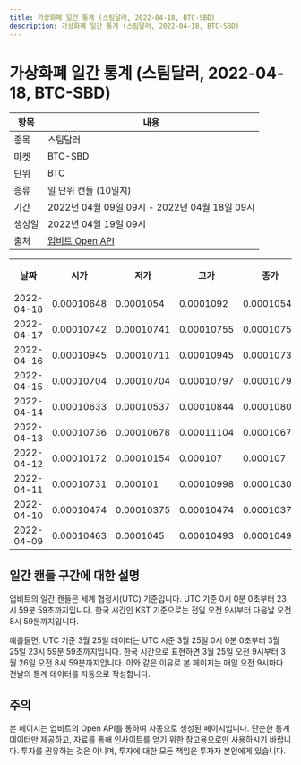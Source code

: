 ```yaml
---
title: 가상화폐 일간 통계 (스팀달러, 2022-04-18, BTC-SBD)
description: 가상화폐 일간 통계 (스팀달러, 2022-04-18, BTC-SBD)
---
```



가상화폐 일간 통계 (스팀달러, 2022-04-18, BTC-SBD)
===

|항목|내용|
|--|--|
|종목|스팀달러|
|마켓|BTC-SBD|
|단위|BTC|
|종류|일 단위 캔들 (10일치)|
|기간|2022년 04월 09일 09시 - 2022년 04월 18일 09시|
|생성일|2022년 04월 19일 09시|
|출처|[업비트 Open API](https://docs.upbit.com)|


|날짜|시가|저가|고가|종가|비고|
|--|--|--|--|--|--|
|2022-04-18|0.00010648|0.0001054|0.0001092|0.00010542|    |
|2022-04-17|0.00010742|0.00010741|0.00010755|0.00010755|    |
|2022-04-16|0.00010945|0.00010711|0.00010945|0.00010738|    |
|2022-04-15|0.00010704|0.00010704|0.00010797|0.00010797|    |
|2022-04-14|0.00010633|0.00010537|0.00010844|0.00010805|    |
|2022-04-13|0.00010736|0.00010678|0.00011104|0.00010678|    |
|2022-04-12|0.00010172|0.00010154|0.000107|0.000107|    |
|2022-04-11|0.00010731|0.000101|0.00010998|0.00010303|    |
|2022-04-10|0.00010474|0.00010375|0.00010474|0.00010375|    |
|2022-04-09|0.00010463|0.0001045|0.00010493|0.00010491|    |


일간 캔들 구간에 대한 설명
---


업비트의 일간 캔들은 세계 협정시(UTC) 기준입니다. 
UTC 기준 0시 0분 0초부터 23시 59분 59초까지입니다. 
한국 시간인 KST 기준으로는 전일 오전 9시부터 다음날 오전 8시 59분까지입니다. 


예를들면, UTC 기준 3월 25일 데이터는 UTC 시준 3월 25일 0시 0분 0초부터 3월 25일 23시 59분 59초까지입니다. 
한국 시간으로 표현하면 3월 25일 오전 9시부터 3월 26일 오전 8시 59분까지입니다. 
이와 같은 이유로 본 페이지는 매일 오전 9시마다 전날의 통계 데이터를 자동으로 작성합니다. 


주의
---


본 페이지는 업비트의 Open API를 통하여 자동으로 생성된 페이지입니다. 
단순한 통계 데이터만 제공하고, 자료를 통해 인사이트를 얻기 위한 참고용으로만 사용하시기 바랍니다. 
투자를 권유하는 것은 아니며, 투자에 대한 모든 책임은 투자자 본인에게 있습니다. 
